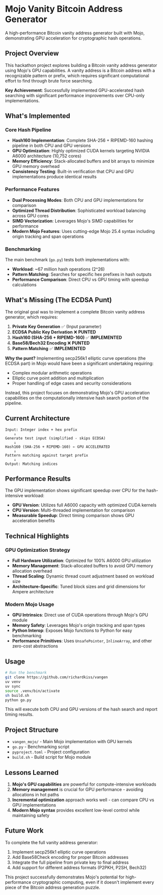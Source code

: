 # Mojo Vanity Bitcoin Address Generator

A high-performance Bitcoin vanity address generator built with Mojo, demonstrating GPU acceleration for cryptographic hash operations.

## Project Overview

This hackathon project explores building a Bitcoin vanity address generator using Mojo's GPU capabilities. A vanity address is a Bitcoin address with a recognizable pattern or prefix, which requires significant computational effort to find through brute force searching.

**Key Achievement**: Successfully implemented GPU-accelerated hash searching with significant performance improvements over CPU-only implementations.

## What's Implemented

### Core Hash Pipeline
- **Hash160 Implementation**: Complete SHA-256 + RIPEMD-160 hashing pipeline in both CPU and GPU versions
- **GPU Optimization**: Highly optimized CUDA kernels targeting NVIDIA A6000 architecture (10,752 cores)
- **Memory Efficiency**: Stack-allocated buffers and bit arrays to minimize GPU memory overhead
- **Consistency Testing**: Built-in verification that CPU and GPU implementations produce identical results

### Performance Features
- **Dual Processing Modes**: Both CPU and GPU implementations for comparison
- **Optimized Thread Distribution**: Sophisticated workload balancing across GPU cores
- **SIMD Vectorization**: Leverages Mojo's SIMD capabilities for performance
- **Modern Mojo Features**: Uses cutting-edge Mojo 25.4 syntax including origin tracking and span operations

### Benchmarking
The main benchmark (`go.py`) tests both implementations with:
- **Workload**: ~67 million hash operations (2^26)
- **Pattern Matching**: Searches for specific hex prefixes in hash outputs
- **Performance Comparison**: Direct CPU vs GPU timing with speedup calculations

## What's Missing (The ECDSA Punt)

The original goal was to implement a complete Bitcoin vanity address generator, which requires:

1. **Private Key Generation** ✅ (Input parameter)
2. **ECDSA Public Key Derivation** ❌ **PUNTED**
3. **Hash160 (SHA-256 + RIPEMD-160)** ✅ **IMPLEMENTED**
4. **Base58/Bech32 Encoding** ❌ **PUNTED**
5. **Pattern Matching** ✅ **IMPLEMENTED**

**Why the punt?** Implementing secp256k1 elliptic curve operations (the ECDSA part) in Mojo would have been a significant undertaking requiring:
- Complex modular arithmetic operations
- Elliptic curve point addition and multiplication
- Proper handling of edge cases and security considerations

Instead, this project focuses on demonstrating Mojo's GPU acceleration capabilities on the computationally intensive hash search portion of the pipeline.

## Current Architecture

```
Input: Integer index + hex prefix
    ↓
Generate test input (simplified - skips ECDSA)
    ↓
Hash160 (SHA-256 + RIPEMD-160) ← GPU ACCELERATED
    ↓
Pattern matching against target prefix
    ↓
Output: Matching indices
```

## Performance Results

The GPU implementation shows significant speedup over CPU for the hash-intensive workload:
- **GPU Version**: Utilizes full A6000 capacity with optimized CUDA kernels
- **CPU Version**: Multi-threaded implementation for comparison
- **Measurable Speedup**: Direct timing comparison shows GPU acceleration benefits

## Technical Highlights

### GPU Optimization Strategy
- **Full Hardware Utilization**: Optimized for 100% A6000 GPU utilization
- **Memory Management**: Stack-allocated buffers to avoid GPU memory allocation overhead
- **Thread Scaling**: Dynamic thread count adjustment based on workload size
- **Architecture-Specific**: Tuned block sizes and grid dimensions for Ampere architecture

### Modern Mojo Usage
- **GPU Intrinsics**: Direct use of CUDA operations through Mojo's GPU module
- **Memory Safety**: Leverages Mojo's origin tracking and span types
- **Python Interop**: Exposes Mojo functions to Python for easy benchmarking
- **Performance Primitives**: Uses `UnsafePointer`, `InlineArray`, and other zero-cost abstractions

## Usage

```bash
# Run the benchmark
git clone https://github.com/richardkiss/vangen
uv venv
uv sync
source .venv/bin/activate
sh build.sh
python go.py
```

This will execute both CPU and GPU versions of the hash search and report timing results.

## Project Structure

- `vangen_mojo/` - Main Mojo implementation with GPU kernels
- `go.py` - Benchmarking script
- `pyproject.toml` - Project configuration
- `build.sh` - Build script for Mojo module

## Lessons Learned

1. **Mojo's GPU capabilities** are powerful for compute-intensive workloads
2. **Memory management** is crucial for GPU performance - avoiding allocations in hot paths
3. **Incremental optimization** approach works well - can compare CPU vs GPU implementations
4. **Modern Mojo syntax** provides excellent low-level control while maintaining safety

## Future Work

To complete the full vanity address generator:
1. Implement secp256k1 elliptic curve operations
2. Add Base58Check encoding for proper Bitcoin addresses
3. Integrate the full pipeline from private key to final address
4. Add support for different address formats (P2PKH, P2SH, Bech32)

This project successfully demonstrates Mojo's potential for high-performance cryptographic computing, even if it doesn't implement every piece of the Bitcoin address generation puzzle.
